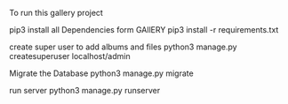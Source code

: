 To run this gallery project

pip3 install all Dependencies form GAllERY
pip3 install -r requirements.txt

create super user to add albums and files
python3 manage.py createsuperuser
localhost/admin

Migrate the Database
python3 manage.py migrate

run server
python3 manage.py runserver


